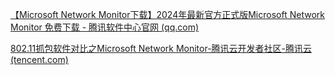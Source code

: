 

[【Microsoft Network Monitor下载】2024年最新官方正式版Microsoft Network Monitor 免费下载 - 腾讯软件中心官网 (qq.com)](https://pc.qq.com/detail/1/detail_19341.html)

[802.11抓包软件对比之Microsoft Network Monitor-腾讯云开发者社区-腾讯云 (tencent.com)](https://cloud.tencent.com/developer/article/1831073)



